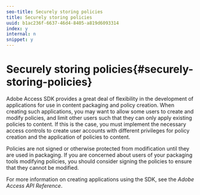 ```yaml
---
seo-title: Securely storing policies
title: Securely storing policies
uuid: b1ac236f-6637-46d4-8405-a819d6093314
index: y
internal: n
snippet: y
---
```


# Securely storing policies{#securely-storing-policies}

Adobe Access SDK provides a great deal of flexibility in the development of applications for use in content packaging and policy creation. When creating such applications, you may want to allow some users to create and modify policies, and limit other users such that they can only apply existing policies to content. If this is the case, you must implement the necessary access controls to create user accounts with different privileges for policy creation and the application of policies to content.

Policies are not signed or otherwise protected from modification until they are used in packaging. If you are concerned about users of your packaging tools modifying policies, you should consider signing the policies to ensure that they cannot be modified.

For more information on creating applications using the SDK, see the *Adobe Access API Reference*. 
